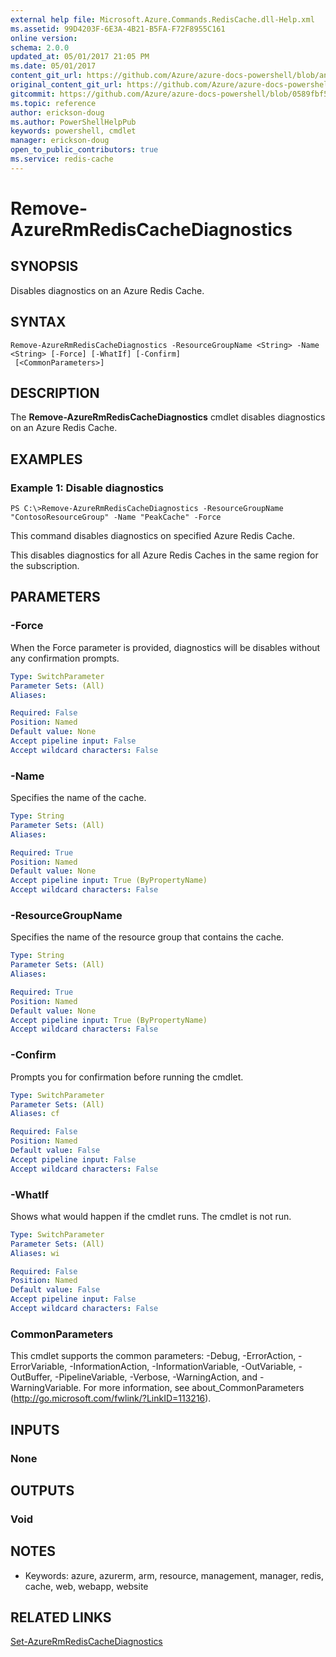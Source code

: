 ```yaml
---
external help file: Microsoft.Azure.Commands.RedisCache.dll-Help.xml
ms.assetid: 99D4203F-6E3A-4B21-B5FA-F72F8955C161
online version:
schema: 2.0.0
updated_at: 05/01/2017 21:05 PM
ms.date: 05/01/2017
content_git_url: https://github.com/Azure/azure-docs-powershell/blob/anne052617/azureps-cmdlets-docs/ResourceManager/AzureRM.RedisCache/v1.1.10/Remove-AzureRmRedisCacheDiagnostics.md
original_content_git_url: https://github.com/Azure/azure-docs-powershell/blob/anne052617/azureps-cmdlets-docs/ResourceManager/AzureRM.RedisCache/v1.1.10/Remove-AzureRmRedisCacheDiagnostics.md
gitcommit: https://github.com/Azure/azure-docs-powershell/blob/0589fbf53d27e39e0cf445261d29c64fb0859d62
ms.topic: reference
author: erickson-doug
ms.author: PowerShellHelpPub
keywords: powershell, cmdlet
manager: erickson-doug
open_to_public_contributors: true
ms.service: redis-cache
---
```


# Remove-AzureRmRedisCacheDiagnostics

## SYNOPSIS
Disables diagnostics on an Azure Redis Cache.

## SYNTAX

```
Remove-AzureRmRedisCacheDiagnostics -ResourceGroupName <String> -Name <String> [-Force] [-WhatIf] [-Confirm]
 [<CommonParameters>]
```

## DESCRIPTION
The **Remove-AzureRmRedisCacheDiagnostics** cmdlet disables diagnostics on an Azure Redis Cache.

## EXAMPLES

### Example 1: Disable diagnostics
```
PS C:\>Remove-AzureRmRedisCacheDiagnostics -ResourceGroupName "ContosoResourceGroup" -Name "PeakCache" -Force
```

This command disables diagnostics on specified Azure Redis Cache.

This disables diagnostics for all Azure Redis Caches in the same region for the subscription.

## PARAMETERS

### -Force
When the Force parameter is provided, diagnostics will be disables without any confirmation prompts.

```yaml
Type: SwitchParameter
Parameter Sets: (All)
Aliases: 

Required: False
Position: Named
Default value: None
Accept pipeline input: False
Accept wildcard characters: False
```

### -Name
Specifies the name of the cache.

```yaml
Type: String
Parameter Sets: (All)
Aliases: 

Required: True
Position: Named
Default value: None
Accept pipeline input: True (ByPropertyName)
Accept wildcard characters: False
```

### -ResourceGroupName
Specifies the name of the resource group that contains the cache.

```yaml
Type: String
Parameter Sets: (All)
Aliases: 

Required: True
Position: Named
Default value: None
Accept pipeline input: True (ByPropertyName)
Accept wildcard characters: False
```

### -Confirm
Prompts you for confirmation before running the cmdlet.

```yaml
Type: SwitchParameter
Parameter Sets: (All)
Aliases: cf

Required: False
Position: Named
Default value: False
Accept pipeline input: False
Accept wildcard characters: False
```

### -WhatIf
Shows what would happen if the cmdlet runs.
The cmdlet is not run.

```yaml
Type: SwitchParameter
Parameter Sets: (All)
Aliases: wi

Required: False
Position: Named
Default value: False
Accept pipeline input: False
Accept wildcard characters: False
```

### CommonParameters
This cmdlet supports the common parameters: -Debug, -ErrorAction, -ErrorVariable, -InformationAction, -InformationVariable, -OutVariable, -OutBuffer, -PipelineVariable, -Verbose, -WarningAction, and -WarningVariable. For more information, see about_CommonParameters (http://go.microsoft.com/fwlink/?LinkID=113216).

## INPUTS

### None

## OUTPUTS

### Void

## NOTES
* Keywords: azure, azurerm, arm, resource, management, manager, redis, cache, web, webapp, website

## RELATED LINKS

[Set-AzureRmRedisCacheDiagnostics](./Set-AzureRmRedisCacheDiagnostics.md)


